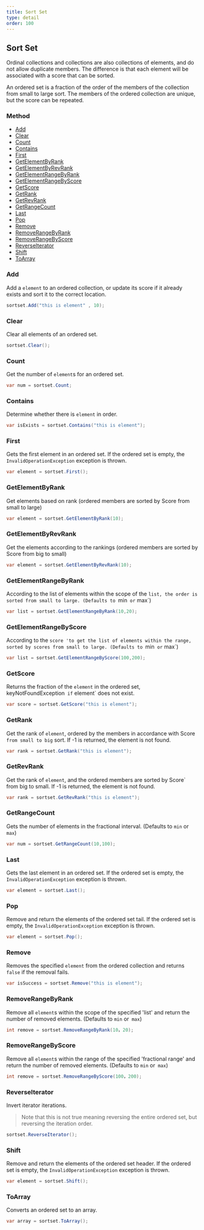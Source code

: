 ```yaml
---
title: Sort Set
type: detail
order: 100
---
```


## Sort Set

Ordinal collections and collections are also collections of elements, and do not allow duplicate members. The difference is that each element will be associated with a score that can be sorted.

An ordered set is a fraction of the order of the members of the collection from small to large sort. The members of the ordered collection are unique, but the score can be repeated.

### Method

- [Add](#Add)
- [Clear](#Clear)
- [Count](#Count)
- [Contains](#Contains)
- [First](#First)
- [GetElementByRank](#GetElementByRank)
- [GetElementByRevRank](#GetElementByRevRank)
- [GetElementRangeByRank](#GetElementRangeByRank)
- [GetElementRangeByScore](#GetElementRangeByScore)
- [GetScore](#GetScore)
- [GetRank](#GetRank)
- [GetRevRank](#GetRevRank)
- [GetRangeCount](#GetRangeCount)
- [Last](#Last)
- [Pop](#Pop)
- [Remove](#Remove)
- [RemoveRangeByRank](#RemoveRangeByRank)
- [RemoveRangeByScore](#RemoveRangeByScore)
- [ReverseIterator](#ReverseIterator)
- [Shift](#Shift)
- [ToArray](#ToArray)

### Add

Add a `element` to an ordered collection, or update its score if it already exists and sort it to the correct location.

``` csharp
sortset.Add("this is element" , 10);
```

### Clear

Clear all elements of an ordered set.

``` csharp
sortset.Clear();
```

### Count 

Get the number of `element`s for an ordered set.

``` csharp
var num = sortset.Count;
```

### Contains

Determine whether there is `element` in order.

``` csharp
var isExists = sortset.Contains("this is element");
```

### First

Gets the first element in an ordered set. If the ordered set is empty, the `InvalidOperationException` exception is thrown.

``` csharp
var element = sortset.First();
```

### GetElementByRank

Get elements based on rank (ordered members are sorted by Score from small to large)

``` csharp
var element = sortset.GetElementByRank(10);
```

### GetElementByRevRank

Get the elements according to the rankings (ordered members are sorted by Score from big to small)

``` csharp
var element = sortset.GetElementByRevRank(10);
```

### GetElementRangeByRank

According to the list of elements within the scope of the `list, the order is sorted from small to large. (Defaults to `min` or` max`)

``` csharp
var list = sortset.GetElementRangeByRank(10,20);
```

### GetElementRangeByScore

According to the `score 'to get the list of elements within the range, sorted by scores from small to large. (Defaults to `min` or` max`)

``` csharp
var list = sortset.GetElementRangeByScore(100,200);
```

### GetScore

Returns the fraction of the `element` in the ordered set,` `keyNotFoundException` if` element` does not exist.

``` csharp
var score = sortset.GetScore("this is element");
```

### GetRank

Get the rank of `element`, ordered by the members in accordance with Score` from small to big` sort. If -1 is returned, the element is not found.

``` csharp
var rank = sortset.GetRank("this is element");
```

### GetRevRank

Get the rank of `element`, and the ordered members are sorted by Score` from big to small. If -1 is returned, the element is not found.

``` csharp
var rank = sortset.GetRevRank("this is element");
```

### GetRangeCount

Gets the number of elements in the fractional interval. (Defaults to `min` or` max`)

``` csharp
var num = sortset.GetRangeCount(10,100);
```

### Last

Gets the last element in an ordered set. If the ordered set is empty, the `InvalidOperationException` exception is thrown.

``` csharp
var element = sortset.Last();
```

### Pop

Remove and return the elements of the ordered set tail. If the ordered set is empty, the `InvalidOperationException` exception is thrown.

``` csharp
var element = sortset.Pop();
```

### Remove

Removes the specified `element` from the ordered collection and returns` false` if the removal fails.

``` csharp
var isSuccess = sortset.Remove("this is element");
```

### RemoveRangeByRank

Remove all `element`s within the scope of the specified 'list' and return the number of removed elements. (Defaults to `min` or` max`)

``` csharp
int remove = sortset.RemoveRangeByRank(10，20);
```

### RemoveRangeByScore

Remove all `element`s within the range of the specified 'fractional range' and return the number of removed elements. (Defaults to `min` or` max`)

``` csharp
int remove = sortset.RemoveRangeByScore(100，200);
```

### ReverseIterator

Invert iterator iterations.

> Note that this is not true meaning reversing the entire ordered set, but reversing the iteration order.

``` csharp
sortset.ReverseIterator();
```

### Shift

Remove and return the elements of the ordered set header. If the ordered set is empty, the `InvalidOperationException` exception is thrown.

``` csharp
var element = sortset.Shift();
```

### ToArray

Converts an ordered set to an array.

``` csharp
var array = sortset.ToArray();
```